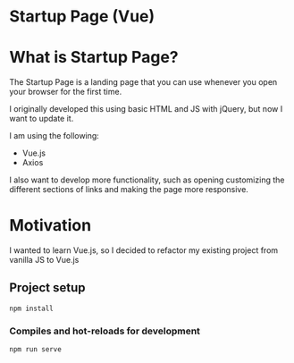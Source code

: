 # Startup Page (Vue)

# What is Startup Page?
The Startup Page is a landing page that you can use whenever you open your browser for the first time.

I originally developed this using basic HTML and JS with jQuery, but now I want to update it.

I am using the following:
- Vue.js
- Axios

I also want to develop more functionality, such as opening customizing the different sections of links and making the page more responsive.

# Motivation
I wanted to learn Vue.js, so I decided to refactor my existing project from vanilla JS to Vue.js

## Project setup
```
npm install
```

### Compiles and hot-reloads for development
```
npm run serve
```